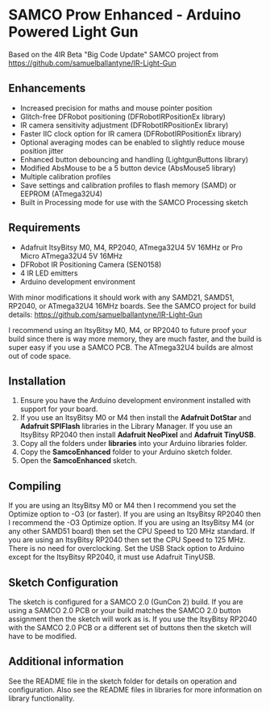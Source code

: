 # SAMCO Prow Enhanced - Arduino Powered Light Gun

Based on the 4IR Beta "Big Code Update" SAMCO project from https://github.com/samuelballantyne/IR-Light-Gun

## Enhancements
- Increased precision for maths and mouse pointer position
- Glitch-free DFRobot positioning (DFRobotIRPositionEx library)
- IR camera sensitivity adjustment (DFRobotIRPositionEx library)
- Faster IIC clock option for IR camera (DFRobotIRPositionEx library)
- Optional averaging modes can be enabled to slightly reduce mouse position jitter
- Enhanced button debouncing and handling (LightgunButtons library)
- Modified AbsMouse to be a 5 button device (AbsMouse5 library)
- Multiple calibration profiles
- Save settings and calibration profiles to flash memory (SAMD) or EEPROM (ATmega32U4)
- Built in Processing mode for use with the SAMCO Processing sketch

## Requirements
- Adafruit ItsyBitsy M0, M4, RP2040, ATmega32U4 5V 16MHz or Pro Micro ATmega32U4 5V 16MHz
- DFRobot IR Positioning Camera (SEN0158)
- 4 IR LED emitters
- Arduino development environment

With minor modifications it should work with any SAMD21, SAMD51, RP2040, or ATmega32U4 16MHz boards. See the SAMCO project for build details: https://github.com/samuelballantyne/IR-Light-Gun

I recommend using an ItsyBitsy M0, M4, or RP2040 to future proof your build since there is way more memory, they are much faster, and the build is super easy if you use a SAMCO PCB. The ATmega32U4 builds are almost out of code space.

## Installation
1. Ensure you have the Arduino development environment installed with support for your board.
2. If you use an ItsyBitsy M0 or M4 then install the **Adafruit DotStar** and **Adafruit SPIFlash** libraries in the Library Manager. If you use an ItsyBitsy RP2040 then install **Adafruit NeoPixel** and **Adafruit TinyUSB**.
3. Copy all the folders under **libraries** into your Arduino libraries folder.
4. Copy the **SamcoEnhanced** folder to your Arduino sketch folder.
5. Open the **SamcoEnhanced** sketch.

## Compiling
If you are using an ItsyBitsy M0 or M4 then I recommend you set the Optimize option to -O3 (or faster). If you are using an ItsyBitsy RP2040 then I recommend the -O3 Optimize option. If you are using an ItsyBitsy M4 (or any other SAMD51 board) then set the CPU Speed to 120 MHz standard. If you are using an ItsyBitsy RP2040 then set the CPU Speed to 125 MHz. There is no need for overclocking. Set the USB Stack option to Arduino except for the ItsyBitsy RP2040, it must use Adafruit TinyUSB.

## Sketch Configuration
The sketch is configured for a SAMCO 2.0 (GunCon 2) build. If you are using a SAMCO 2.0 PCB or your build matches the SAMCO 2.0 button assignment then the sketch will work as is. If you use the ItsyBitsy RP2040 with the SAMCO 2.0 PCB or a different set of buttons then the sketch will have to be modified.

## Additional information
See the README file in the sketch folder for details on operation and configuration. Also see the README files in libraries for more information on library functionality.
